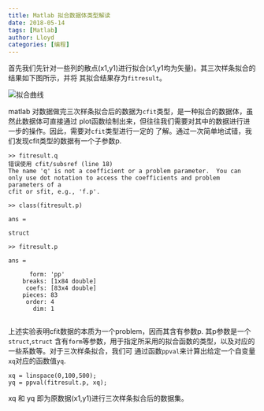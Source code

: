 ```yaml
---
title: Matlab 拟合数据体类型解读
date: 2018-05-14
tags: [Matlab]
author: Lloyd
categories: [编程]
---
```




首先我们先针对一些列的散点(x1,y1)进行拟合(x1,y1均为矢量)。其三次样条拟合的结果如下图所示，并将
其拟合结果存为`fitresult`。

![拟合曲线](https://i.postimg.cc/SsKSkkrV/fit.png)


matlab 对数据做完三次样条拟合后的数据为`cfit`类型，是一种拟合的数据体，虽然此数据体可直接通过
plot函数绘制出来，但往往我们需要对其中的数据进行进一步的操作。因此，需要对`cfit`类型进行一定的
了解。通过一次简单地试错，我们发现cfit类型的数据有一个子参数p.

<!-- more -->

```
>> fitresult.q
错误使用 cfit/subsref (line 18)
The name 'q' is not a coefficient or a problem parameter.  You can only use dot notation to access the coefficients and problem parameters of a
cfit or sfit, e.g., 'f.p'.
```

```
>> class(fitresult.p)

ans =

struct

>> fitresult.p

ans =

      form: 'pp'
    breaks: [1x84 double]
     coefs: [83x4 double]
    pieces: 83
     order: 4
       dim: 1


```
上述实验表明cfit数据的本质为一个problem，因而其含有参数p. 其p参数是一个`struct`,`struct`
含有`form`等参数，用于指定所采用的拟合函数的类型，以及对应的一些系数等。对于三次样条拟合，我们可
通过函数`ppval`来计算出给定一个自变量`xq`对应的函数值`yq`.
```
xq = linspace(0,100,500);
yq = ppval(fitresult.p, xq);
```
xq 和 yq 即为原数据(x1,y1)进行三次样条拟合后的数据集。

